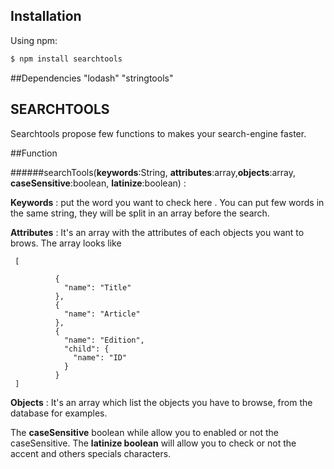 ## Installation

Using npm:  

```bash
$ npm install searchtools  
```
##Dependencies
    "lodash"
    "stringtools"

## SEARCHTOOLS
Searchtools propose few functions to makes your search-engine faster.  

##Function

######searchTools(**keywords**:String, **attributes**:array,**objects**:array, **caseSensitive**:boolean, **latinize**:boolean) : 

  **Keywords** : put the word you want to check here . You can put few words in the same string, they will be split in an array before the search.

  
  **Attributes** : It's an array with the attributes of each objects you want to brows. The array looks like
```
 [

          {
            "name": "Title"
          },
          {
            "name": "Article"
          },
          {
            "name": "Edition",
            "child": {
              "name": "ID"
            }
          }
 ]
```


 **Objects** :  It's an array which list the objects you have to browse, from the database for examples.
 
 The **caseSensitive** boolean while allow you to enabled or not the caseSensitive.
 The **latinize boolean** will allow you to check or not the accent and others specials characters.



  
  



